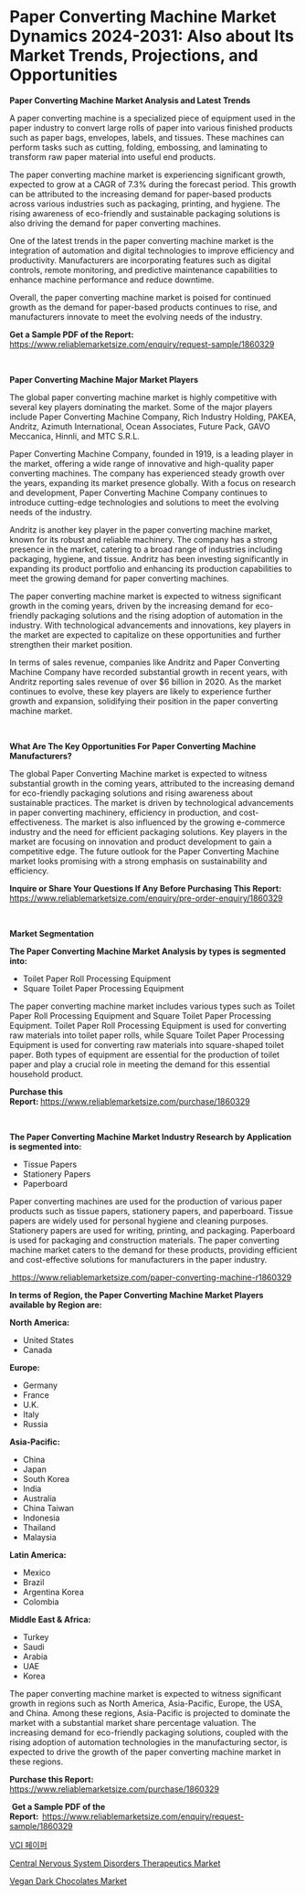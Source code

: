 <p><h1>Paper Converting Machine Market Dynamics 2024-2031: Also about Its Market Trends, Projections, and Opportunities</h1></p><p><strong>Paper Converting Machine Market Analysis and Latest Trends</strong></p>
<p><p>A paper converting machine is a specialized piece of equipment used in the paper industry to convert large rolls of paper into various finished products such as paper bags, envelopes, labels, and tissues. These machines can perform tasks such as cutting, folding, embossing, and laminating to transform raw paper material into useful end products.</p><p>The paper converting machine market is experiencing significant growth, expected to grow at a CAGR of 7.3% during the forecast period. This growth can be attributed to the increasing demand for paper-based products across various industries such as packaging, printing, and hygiene. The rising awareness of eco-friendly and sustainable packaging solutions is also driving the demand for paper converting machines.</p><p>One of the latest trends in the paper converting machine market is the integration of automation and digital technologies to improve efficiency and productivity. Manufacturers are incorporating features such as digital controls, remote monitoring, and predictive maintenance capabilities to enhance machine performance and reduce downtime.</p><p>Overall, the paper converting machine market is poised for continued growth as the demand for paper-based products continues to rise, and manufacturers innovate to meet the evolving needs of the industry.</p></p>
<p><strong>Get a Sample PDF of the Report:&nbsp;</strong> <a href="https://www.reliablemarketsize.com/enquiry/request-sample/1860329">https://www.reliablemarketsize.com/enquiry/request-sample/1860329</a></p>
<p>&nbsp;</p>
<p><strong>Paper Converting Machine Major Market Players</strong></p>
<p><p>The global paper converting machine market is highly competitive with several key players dominating the market. Some of the major players include Paper Converting Machine Company, Rich Industry Holding, PAKEA, Andritz, Azimuth International, Ocean Associates, Future Pack, GAVO Meccanica, Hinnli, and MTC S.R.L.</p><p>Paper Converting Machine Company, founded in 1919, is a leading player in the market, offering a wide range of innovative and high-quality paper converting machines. The company has experienced steady growth over the years, expanding its market presence globally. With a focus on research and development, Paper Converting Machine Company continues to introduce cutting-edge technologies and solutions to meet the evolving needs of the industry.</p><p>Andritz is another key player in the paper converting machine market, known for its robust and reliable machinery. The company has a strong presence in the market, catering to a broad range of industries including packaging, hygiene, and tissue. Andritz has been investing significantly in expanding its product portfolio and enhancing its production capabilities to meet the growing demand for paper converting machines.</p><p>The paper converting machine market is expected to witness significant growth in the coming years, driven by the increasing demand for eco-friendly packaging solutions and the rising adoption of automation in the industry. With technological advancements and innovations, key players in the market are expected to capitalize on these opportunities and further strengthen their market position.</p><p>In terms of sales revenue, companies like Andritz and Paper Converting Machine Company have recorded substantial growth in recent years, with Andritz reporting sales revenue of over $6 billion in 2020. As the market continues to evolve, these key players are likely to experience further growth and expansion, solidifying their position in the paper converting machine market.</p></p>
<p>&nbsp;</p>
<p><strong>What Are The Key Opportunities For Paper Converting Machine Manufacturers?</strong></p>
<p><p>The global Paper Converting Machine market is expected to witness substantial growth in the coming years, attributed to the increasing demand for eco-friendly packaging solutions and rising awareness about sustainable practices. The market is driven by technological advancements in paper converting machinery, efficiency in production, and cost-effectiveness. The market is also influenced by the growing e-commerce industry and the need for efficient packaging solutions. Key players in the market are focusing on innovation and product development to gain a competitive edge. The future outlook for the Paper Converting Machine market looks promising with a strong emphasis on sustainability and efficiency.</p></p>
<p><strong>Inquire or Share Your Questions If Any Before Purchasing This Report:</strong> <a href="https://www.reliablemarketsize.com/enquiry/pre-order-enquiry/1860329">https://www.reliablemarketsize.com/enquiry/pre-order-enquiry/1860329</a></p>
<p>&nbsp;</p>
<p><strong>Market Segmentation</strong></p>
<p><strong>The Paper Converting Machine Market Analysis by types is segmented into:</strong></p>
<p><ul><li>Toilet Paper Roll Processing Equipment</li><li>Square Toilet Paper Processing Equipment</li></ul></p>
<p><p>The paper converting machine market includes various types such as Toilet Paper Roll Processing Equipment and Square Toilet Paper Processing Equipment. Toilet Paper Roll Processing Equipment is used for converting raw materials into toilet paper rolls, while Square Toilet Paper Processing Equipment is used for converting raw materials into square-shaped toilet paper. Both types of equipment are essential for the production of toilet paper and play a crucial role in meeting the demand for this essential household product.</p></p>
<p><strong>Purchase this Report:&nbsp;</strong><a href="https://www.reliablemarketsize.com/purchase/1860329">https://www.reliablemarketsize.com/purchase/1860329</a></p>
<p>&nbsp;</p>
<p><strong>The Paper Converting Machine Market Industry Research by Application is segmented into:</strong></p>
<p><ul><li>Tissue Papers</li><li>Stationery Papers</li><li>Paperboard</li></ul></p>
<p><p>Paper converting machines are used for the production of various paper products such as tissue papers, stationery papers, and paperboard. Tissue papers are widely used for personal hygiene and cleaning purposes. Stationery papers are used for writing, printing, and packaging. Paperboard is used for packaging and construction materials. The paper converting machine market caters to the demand for these products, providing efficient and cost-effective solutions for manufacturers in the paper industry.</p></p>
<p><a href="https://www.reliablemarketsize.com/paper-converting-machine-r1860329">&nbsp;https://www.reliablemarketsize.com/paper-converting-machine-r1860329</a></p>
<p><strong>In terms of Region, the Paper Converting Machine Market Players available by Region are:</strong></p>
<p>
    <p> <strong> North America: </strong>
        <ul>
            <li>United States</li>
            <li>Canada</li>
        </ul>
        </p> 
    <p> <strong> Europe: </strong>
        <ul>
            <li>Germany</li>
            <li>France</li>
            <li>U.K.</li>
            <li>Italy</li>
            <li>Russia</li>
        </ul>
        </p> 
    <p> <strong> Asia-Pacific: </strong>
        <ul>
            <li>China</li>
            <li>Japan</li>
            <li>South Korea</li>
            <li>India</li>
            <li>Australia</li>
            <li>China Taiwan</li>
            <li>Indonesia</li>
            <li>Thailand</li>
            <li>Malaysia</li>
        </ul>
        </p> 
    <p> <strong> Latin America: </strong>
        <ul>
            <li>Mexico</li>
            <li>Brazil</li>
            <li>Argentina Korea</li>
            <li>Colombia</li>
        </ul>
        </p> 
    <p> <strong> Middle East & Africa: </strong>
        <ul>
            <li>Turkey</li>
            <li>Saudi</li>
            <li>Arabia</li>
            <li>UAE</li>
            <li>Korea</li>
        </ul>
    </p>
    </p>
<p><p>The paper converting machine market is expected to witness significant growth in regions such as North America, Asia-Pacific, Europe, the USA, and China. Among these regions, Asia-Pacific is projected to dominate the market with a substantial market share percentage valuation. The increasing demand for eco-friendly packaging solutions, coupled with the rising adoption of automation technologies in the manufacturing sector, is expected to drive the growth of the paper converting machine market in these regions.</p></p>
<p><strong>Purchase this Report: </strong><a href="https://www.reliablemarketsize.com/purchase/1860329">https://www.reliablemarketsize.com/purchase/1860329</a></p>
<p>&nbsp;<strong>Get a Sample PDF of the Report:&nbsp;&nbsp;</strong><a href="https://www.reliablemarketsize.com/enquiry/request-sample/1860329">https://www.reliablemarketsize.com/enquiry/request-sample/1860329</a></p>
<p><strong></strong></p>
<p><p><a href="https://github.com/KellyLyncyh543964/Market-Research-Report-List-3/blob/main/535900647964.md">VCI 페이퍼</a></p><p><a href="https://medium.com/@electatowne2023/global-central-nervous-system-disorders-therapeutics-market-size-is-expected-to-reach-at-a-cagr-of-04b96dbb415d">Central Nervous System Disorders Therapeutics Market</a></p><p><a href="https://github.com/xvyfpyhu18/Market-Research-Report-List-1/blob/main/vegan-dark-chocolates-market.md">Vegan Dark Chocolates Market</a></p></p>